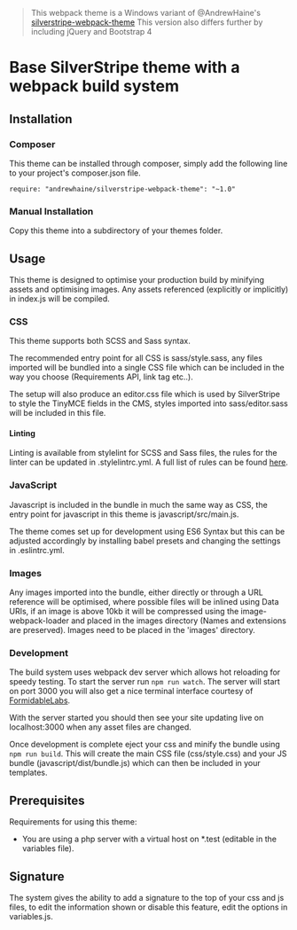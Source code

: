 > This webpack theme is a Windows variant of @AndrewHaine's [silverstripe-webpack-theme](https://github.com/AndrewHaine/silverstripe-webpack-theme)
> This version also differs further by including jQuery and Bootstrap 4

# Base SilverStripe theme with a webpack build system

## Installation

### Composer
This theme can be installed through composer, simply add the following line to your project's composer.json file.
```
require: "andrewhaine/silverstripe-webpack-theme": "~1.0"
```

### Manual Installation
Copy this theme into a subdirectory of your themes folder.

## Usage
This theme is designed to optimise your production build by minifying assets and optimising images. Any assets referenced (explicitly or implicitly) in index.js will be compiled.

### CSS
This theme supports both SCSS and Sass syntax.

The recommended entry point for all CSS is sass/style.sass, any files imported will be bundled into a single CSS file which can be included in the way you choose (Requirements API, link tag etc..).

The setup will also produce an editor.css file which is used by SilverStripe to style the TinyMCE fields in the CMS, styles imported into sass/editor.sass will be included in this file.

#### Linting
Linting is available from stylelint for SCSS and Sass files, the rules for the linter can be updated in .stylelintrc.yml. A full list of rules can be found [here](https://stylelint.io/user-guide/rules/).

### JavaScript
Javascript is included in the bundle in much the same way as CSS, the entry point for javascript in this theme is javascript/src/main.js.

The theme comes set up for development using ES6 Syntax but this can be adjusted accordingly by installing babel presets and changing the settings in .eslintrc.yml.

### Images
Any images imported into the bundle, either directly or through a URL reference will be optimised, where possible files will be inlined using Data URIs, if an image is above 10kb it will be compressed using the image-webpack-loader and placed in the images directory (Names and extensions are preserved). Images need to be placed in the 'images' directory.

### Development
The build system uses webpack dev server which allows hot reloading for speedy testing. To start the server run `npm run watch`. The server will start on port 3000 you will also get a nice terminal interface courtesy of [FormidableLabs](https://github.com/FormidableLabs/webpack-dashboard).

With the server started you should then see your site updating live on localhost:3000 when any asset files are changed.

Once development is complete eject your css and minify the bundle using `npm run build`. This will create the main CSS file (css/style.css) and your JS bundle (javascript/dist/bundle.js) which can then be included in your templates.

## Prerequisites
Requirements for using this theme:
* You are using a php server with a virtual host on \*.test (editable in the variables file).

## Signature
The system gives the ability to add a signature to the top of your css and js files, to edit the information shown or disable this feature, edit the options in variables.js.
